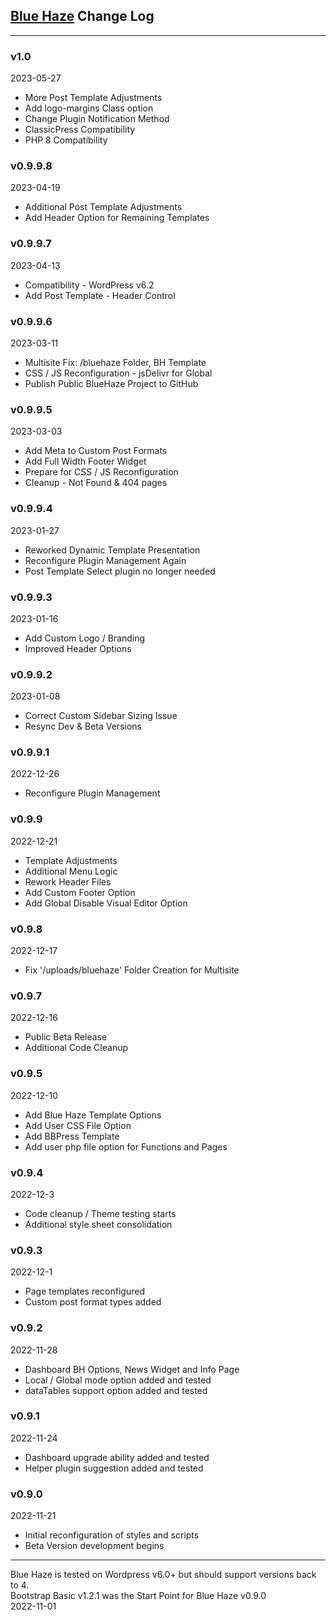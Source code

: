 ## [Blue Haze](https://elite-star-services.com/blue-haze/) Change Log

---

### v1.0
2023-05-27

* More Post Template Adjustments
* Add logo-margins Class option
* Change Plugin Notification Method
* ClassicPress Compatibility
* PHP 8 Compatibility

### v0.9.9.8
2023-04-19

* Additional Post Template Adjustments
* Add Header Option for Remaining Templates

### v0.9.9.7
2023-04-13

* Compatibility - WordPress v6.2
* Add Post Template - Header Control

### v0.9.9.6
2023-03-11

* Multisite Fix: /bluehaze Folder, BH Template
* CSS / JS Reconfiguration - jsDelivr for Global
* Publish Public BlueHaze Project to GitHub

### v0.9.9.5
2023-03-03

* Add Meta to Custom Post Formats
* Add Full Width Footer Widget
* Prepare for CSS / JS Reconfiguration
* Cleanup - Not Found & 404 pages

### v0.9.9.4
2023-01-27

* Reworked Dynamic Template Presentation
* Reconfigure Plugin Management Again
* Post Template Select plugin no longer needed

### v0.9.9.3
2023-01-16

* Add Custom Logo / Branding
* Improved Header Options

### v0.9.9.2
2023-01-08

* Correct Custom Sidebar Sizing Issue
* Resync Dev & Beta Versions

### v0.9.9.1
2022-12-26

* Reconfigure Plugin Management

### v0.9.9
2022-12-21

* Template Adjustments
* Additional Menu Logic
* Rework Header Files
* Add Custom Footer Option
* Add Global Disable Visual Editor Option

### v0.9.8
2022-12-17

* Fix '/uploads/bluehaze' Folder Creation for Multisite

### v0.9.7
2022-12-16

* Public Beta Release
* Additional Code Cleanup

### v0.9.5
2022-12-10

* Add Blue Haze Template Options
* Add User CSS File Option
* Add BBPress Template
* Add user php file option for Functions and Pages

### v0.9.4
2022-12-3

* Code cleanup / Theme testing starts
* Additional style sheet consolidation

### v0.9.3
2022-12-1

* Page templates reconfigured
* Custom post format types added

### v0.9.2
2022-11-28

* Dashboard BH Options, News Widget and Info Page
* Local / Global mode option added and tested
* dataTables support option added and tested

### v0.9.1
2022-11-24

* Dashboard upgrade ability added and tested
* Helper plugin suggestion added and tested

### v0.9.0
2022-11-21

* Initial reconfiguration of styles and scripts
* Beta Version development begins

---

Blue Haze is tested on Wordpress v6.0+ but should support versions back to 4.  
Bootstrap Basic v1.2.1 was the Start Point for Blue Haze v0.9.0  
2022-11-01

